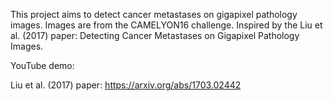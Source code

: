 This project aims to detect cancer metastases on gigapixel pathology images. Images are from the CAMELYON16 challenge. 
Inspired by the Liu et al. (2017) paper: Detecting Cancer Metastases on Gigapixel Pathology Images. 

YouTube demo:  


Liu et al. (2017) paper: https://arxiv.org/abs/1703.02442

